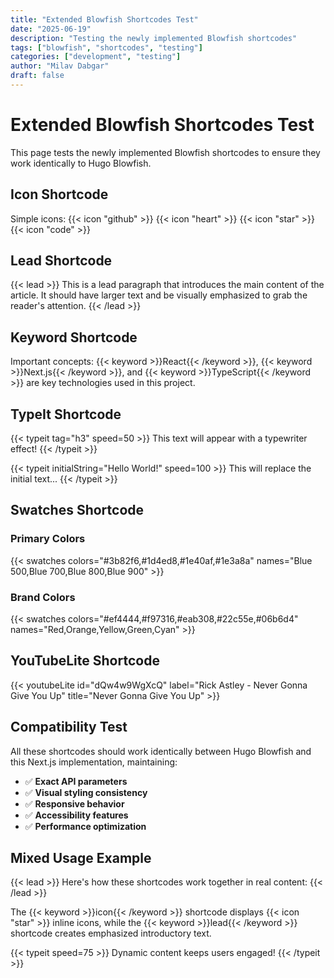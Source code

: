 ```yaml
---
title: "Extended Blowfish Shortcodes Test"
date: "2025-06-19"
description: "Testing the newly implemented Blowfish shortcodes"
tags: ["blowfish", "shortcodes", "testing"]
categories: ["development", "testing"]
author: "Milav Dabgar"
draft: false
---
```


# Extended Blowfish Shortcodes Test

This page tests the newly implemented Blowfish shortcodes to ensure they work identically to Hugo Blowfish.

## Icon Shortcode

Simple icons: {{< icon "github" >}} {{< icon "heart" >}} {{< icon "star" >}} {{< icon "code" >}}

## Lead Shortcode

{{< lead >}}
This is a lead paragraph that introduces the main content of the article. It should have larger text and be visually emphasized to grab the reader's attention.
{{< /lead >}}

## Keyword Shortcode

Important concepts: {{< keyword >}}React{{< /keyword >}}, {{< keyword >}}Next.js{{< /keyword >}}, and {{< keyword >}}TypeScript{{< /keyword >}} are key technologies used in this project.

## TypeIt Shortcode

{{< typeit tag="h3" speed=50 >}}
This text will appear with a typewriter effect!
{{< /typeit >}}

{{< typeit initialString="Hello World!" speed=100 >}}
This will replace the initial text...
{{< /typeit >}}

## Swatches Shortcode

### Primary Colors

{{< swatches colors="#3b82f6,#1d4ed8,#1e40af,#1e3a8a" names="Blue 500,Blue 700,Blue 800,Blue 900" >}}

### Brand Colors

{{< swatches colors="#ef4444,#f97316,#eab308,#22c55e,#06b6d4" names="Red,Orange,Yellow,Green,Cyan" >}}

## YouTubeLite Shortcode

{{< youtubeLite id="dQw4w9WgXcQ" label="Rick Astley - Never Gonna Give You Up" title="Never Gonna Give You Up" >}}

## Compatibility Test

All these shortcodes should work identically between Hugo Blowfish and this Next.js implementation, maintaining:

- ✅ **Exact API parameters**
- ✅ **Visual styling consistency**
- ✅ **Responsive behavior**
- ✅ **Accessibility features**
- ✅ **Performance optimization**

## Mixed Usage Example

{{< lead >}}
Here's how these shortcodes work together in real content:
{{< /lead >}}

The {{< keyword >}}icon{{< /keyword >}} shortcode displays {{< icon "star" >}} inline icons, while the {{< keyword >}}lead{{< /keyword >}} shortcode creates emphasized introductory text.

{{< typeit speed=75 >}}
Dynamic content keeps users engaged!
{{< /typeit >}}
